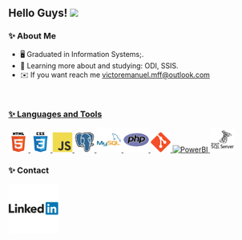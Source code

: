 <h2>Hello Guys! <a target="_blank" rel="noopener noreferrer" href="https://camo.githubusercontent.com/679a4b9aec5310ab02000bd6fde8cc046bb4966339340f661846de2005eeee95/68747470733a2f2f646b726e34736b30726e3331762e636c6f756466726f6e742e6e65742f323031382f30352f32393037303435392f706978656c6172742d6f63746f6361742e676966"><img src="https://camo.githubusercontent.com/679a4b9aec5310ab02000bd6fde8cc046bb4966339340f661846de2005eeee95/68747470733a2f2f646b726e34736b30726e3331762e636c6f756466726f6e742e6e65742f323031382f30352f32393037303435392f706978656c6172742d6f63746f6361742e676966" width="50" data-canonical-src="https://dkrn4sk0rn31v.cloudfront.net/2018/05/29070459/pixelart-octocat.gif" style="max-width:100%;"></a> </h2> 
<h3>✨ About Me</h3>
<ul>
  <li>🖥️ Graduated in Information Systems;.</li>
  <li>📃 Learning more about and studying: ODI, SSIS.</li>
  <li>✉️ If you want reach me <a href="victoremanuel.mff@outlook.com">victoremanuel.mff@outlook.com</li>
</ul>
<br>
<h3>✨ <strong>Languages and Tools</strong></h3>
<a href="https://developer.mozilla.org/pt-BR/docs/Web/HTML/HTML5" rel="nofollow">
    <img src="https://github.com/devicons/devicon/raw/master/icons/html5/html5-original-wordmark.svg" alt="html" width="40" height="40" style="max-width:100%;">
</a>
<a href="https://developer.mozilla.org/pt-BR/docs/Web/CSS" rel="nofollow">
    <img src="https://github.com/devicons/devicon/raw/master/icons/css3/css3-original-wordmark.svg" alt="css" width="40" height="40" style="max-width:100%;">
</a>
<a href="https://developer.mozilla.org/en-US/docs/Web/JavaScript" rel="nofollow">
    <img src="https://github.com/devicons/devicon/raw/master/icons/javascript/javascript-original.svg" alt="javascript" width="40" height="40" style="max-width:100%;">
</a>
<a href="https://www.postgresql.org" rel="nofollow">
    <img src="https://github.com/devicons/devicon/raw/master/icons/postgresql/postgresql-original.svg" alt="postgresql" width="40" height="40" style="max-width:100%;">
</a>
<a href="https://www.mysql.com" rel="nofollow">
    <img src="https://github.com/devicons/devicon/blob/master/icons/mysql/mysql-original-wordmark.svg" alt="mysql" width="50" height="50" style="max-width:100%;">
</a>
<a href="https://www.php.net/" rel="nofollow">
    <img src="https://github.com/devicons/devicon/blob/master/icons/php/php-original.svg" alt="mysql" width="50" height="50" style="max-width:100%;">
</a>
<a href="https://git-scm.com/" rel="nofollow">
    <img src="https://github.com/devicons/devicon/raw/master/icons/git/git-original.svg" alt="git" width="40" height="40" style="max-width:100%;">
</a>
<a href="https://git-scm.com/" rel="nofollow">
    <img src="https://github.com/microsoft/PowerBI-Icons/blob/main/SVG/Power-BI.svg" alt="PowerBI" width="50" height="50" style="max-width:100%;">
</a>
<a href="https://learn.microsoft.com/pt-br/sql/integration-services/sql-server-integration-services?view=sql-server-ver16" rel="nofollow">
    <img src="https://github.com/devicons/devicon/blob/master/icons/microsoftsqlserver/microsoftsqlserver-plain-wordmark.svg" alt="PowerBI" width="50" height="50" style="max-width:100%;">
</a>
<br>
<h3>✨ <strong>Contact</strong> </h3>
<a href=https://www.linkedin.com/in/victor-emanuel-9911ba1a6/" rel="nofollow">
    <img src="https://github.com/devicons/devicon/blob/master/icons/linkedin/linkedin-original-wordmark.svg" alt="git" width="100" height="100" style="max-width:100%;">
</a>

